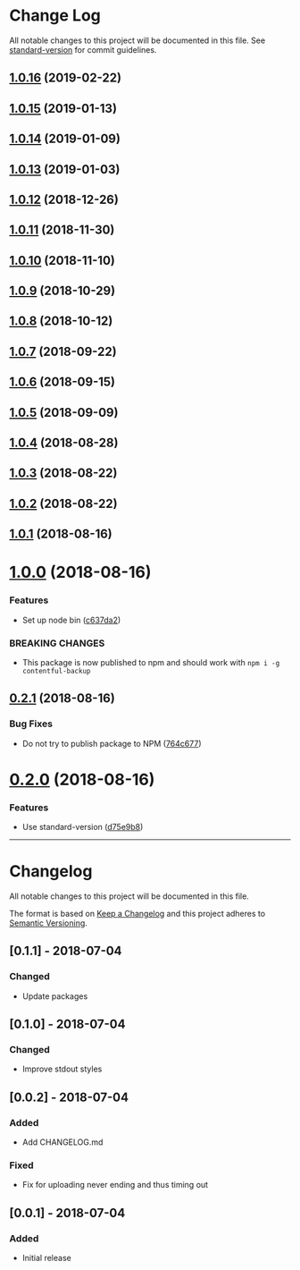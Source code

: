 # Change Log

All notable changes to this project will be documented in this file. See [standard-version](https://github.com/conventional-changelog/standard-version) for commit guidelines.

## [1.0.16](https://github.com/iiroj/contentful-backup/compare/v1.0.15...v1.0.16) (2019-02-22)



<a name="1.0.15"></a>
## [1.0.15](https://github.com/iiroj/contentful-backup/compare/v1.0.14...v1.0.15) (2019-01-13)



<a name="1.0.14"></a>
## [1.0.14](https://github.com/iiroj/contentful-backup/compare/v1.0.13...v1.0.14) (2019-01-09)



<a name="1.0.13"></a>
## [1.0.13](https://gitlab.com/iiroj/contentful-backup/compare/v1.0.12...v1.0.13) (2019-01-03)



<a name="1.0.12"></a>
## [1.0.12](https://gitlab.com/iiroj/contentful-backup/compare/v1.0.11...v1.0.12) (2018-12-26)



<a name="1.0.11"></a>
## [1.0.11](https://gitlab.com/iiroj/contentful-backup/compare/v1.0.10...v1.0.11) (2018-11-30)



<a name="1.0.10"></a>
## [1.0.10](https://gitlab.com/iiroj/contentful-backup/compare/v1.0.9...v1.0.10) (2018-11-10)



<a name="1.0.9"></a>
## [1.0.9](https://gitlab.com/iiroj/contentful-backup/compare/v1.0.8...v1.0.9) (2018-10-29)



<a name="1.0.8"></a>
## [1.0.8](https://gitlab.com/iiroj/contentful-backup/compare/v1.0.7...v1.0.8) (2018-10-12)



<a name="1.0.7"></a>
## [1.0.7](https://gitlab.com/iiroj/contentful-backup/compare/v1.0.6...v1.0.7) (2018-09-22)



<a name="1.0.6"></a>
## [1.0.6](https://gitlab.com/iiroj/contentful-backup/compare/v1.0.5...v1.0.6) (2018-09-15)



<a name="1.0.5"></a>
## [1.0.5](https://gitlab.com/iiroj/contentful-backup/compare/v1.0.4...v1.0.5) (2018-09-09)



<a name="1.0.4"></a>
## [1.0.4](https://gitlab.com/iiroj/contentful-backup/compare/v1.0.3...v1.0.4) (2018-08-28)



<a name="1.0.3"></a>
## [1.0.3](https://gitlab.com/iiroj/contentful-backup/compare/v1.0.2...v1.0.3) (2018-08-22)



<a name="1.0.2"></a>
## [1.0.2](https://gitlab.com/iiroj/contentful-backup/compare/v1.0.1...v1.0.2) (2018-08-22)



<a name="1.0.1"></a>
## [1.0.1](https://gitlab.com/iiroj/contentful-backup/compare/v1.0.0...v1.0.1) (2018-08-16)



<a name="1.0.0"></a>
# [1.0.0](https://gitlab.com/iiroj/contentful-backup/compare/v0.2.1...v1.0.0) (2018-08-16)


### Features

* Set up node bin ([c637da2](https://gitlab.com/iiroj/contentful-backup/commit/c637da2))


### BREAKING CHANGES

* This package is now published to npm and should work with `npm i -g contentful-backup`



<a name="0.2.1"></a>
## [0.2.1](https://gitlab.com/iiroj/contentful-backup/compare/v0.2.0...v0.2.1) (2018-08-16)


### Bug Fixes

* Do not try to publish package to NPM ([764c677](https://gitlab.com/iiroj/contentful-backup/commit/764c677))



<a name="0.2.0"></a>
# [0.2.0](https://gitlab.com/iiroj/contentful-backup/compare/v0.1.1...v0.2.0) (2018-08-16)


### Features

* Use standard-version ([d75e9b8](https://gitlab.com/iiroj/contentful-backup/commit/d75e9b8))



----

# Changelog
All notable changes to this project will be documented in this file.

The format is based on [Keep a Changelog](http://keepachangelog.com/en/1.0.0/)
and this project adheres to [Semantic Versioning](http://semver.org/spec/v2.0.0.html).

## [0.1.1] - 2018-07-04
### Changed
- Update packages

## [0.1.0] - 2018-07-04
### Changed
- Improve stdout styles

## [0.0.2] - 2018-07-04
### Added
- Add CHANGELOG.md
### Fixed
- Fix for uploading never ending and thus timing out

## [0.0.1] - 2018-07-04
### Added
- Initial release
